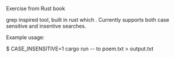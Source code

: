 Exercise from Rust book

grep inspired tool, built in rust which .
Currently supports both case sensitive and insentive searches.

Example usage:

  $ CASE_INSENSITIVE=1 cargo run -- to poem.txt > output.txt





